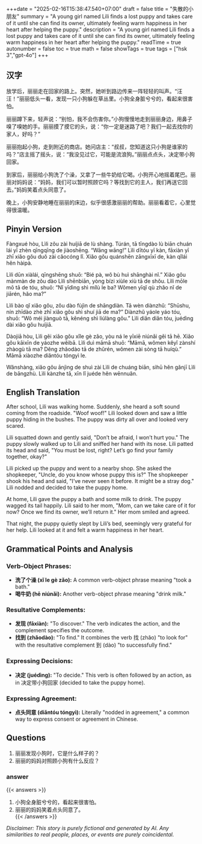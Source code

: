+++date = "2025-02-16T15:38:47.540+07:00"
draft = false
title = "失散的小朋友"
summary = "A young girl named Lili finds a lost puppy and takes care of it until she can find its owner, ultimately feeling warm happiness in her heart after helping the puppy."
description = "A young girl named Lili finds a lost puppy and takes care of it until she can find its owner, ultimately feeling warm happiness in her heart after helping the puppy."
readTime = true
autonumber = false
toc = true
math = false
showTags = true
tags = ["hsk 3","gpt-4o"]
+++

## 汉字  
放学后，丽丽走在回家的路上。突然，她听到路边传来一阵轻轻的叫声。“汪汪！”丽丽低头一看，发现一只小狗躲在草丛里。小狗全身脏兮兮的，看起来很害怕。

丽丽蹲下来，轻声说：“别怕，我不会伤害你。”小狗慢慢地走到丽丽身边，用鼻子嗅了嗅她的手。丽丽摸了摸它的头，说：“你一定是迷路了吧？我们一起去找你的家人，好吗？”

丽丽抱起小狗，走到附近的商店。她问店主：“叔叔，您知道这只小狗是谁家的吗？”店主摇了摇头，说：“我没见过它，可能是流浪狗。”丽丽点点头，决定带小狗回家。

到家后，丽丽给小狗洗了个澡，又拿了一些牛奶给它喝。小狗开心地摇着尾巴。丽丽对妈妈说：“妈妈，我们可以暂时照顾它吗？等找到它的主人，我们再送它回去。”妈妈笑着点头同意了。

晚上，小狗安静地睡在丽丽的床边，似乎很感激丽丽的帮助。丽丽看着它，心里觉得很温暖。

## Pinyin Version  
Fàngxué hòu, Lìli zǒu zài huíjiā de lù shàng. Túrán, tā tīngdào lù biān chuán lái yī zhèn qīngqīng de jiàoshēng. “Wāng wāng!” Lìli dītóu yī kàn, fāxiàn yī zhī xiǎo gǒu duǒ zài cǎocóng lǐ. Xiǎo gǒu quánshēn zāngxīxī de, kàn qǐlái hěn hàipà.

Lìli dūn xiàlái, qīngshēng shuō: “Bié pà, wǒ bù huì shānghài nǐ.” Xiǎo gǒu mànmàn de zǒu dào Lìli shēnbiān, yòng bízi xiùle xiù tā de shǒu. Lìli mōle mō tā de tóu, shuō: “Nǐ yīdìng shì mílù le ba? Wǒmen yīqǐ qù zhǎo nǐ de jiārén, hǎo ma?”

Lìli bào qǐ xiǎo gǒu, zǒu dào fùjìn de shāngdiàn. Tā wèn diànzhǔ: “Shūshu, nín zhīdào zhè zhī xiǎo gǒu shì shuí jiā de ma?” Diànzhǔ yáole yáo tóu, shuō: “Wǒ méi jiànguò tā, kěnéng shì liúlàng gǒu.” Lìli diǎn diǎn tóu, juédìng dài xiǎo gǒu huíjiā.

Dàojiā hòu, Lìli gěi xiǎo gǒu xǐle gè zǎo, yòu ná le yīxiē niúnǎi gěi tā hē. Xiǎo gǒu kāixīn de yáozhe wěibā. Lìli duì māmā shuō: “Māmā, wǒmen kěyǐ zànshí zhàogù tā ma? Děng zhǎodào tā de zhǔrén, wǒmen zài sòng tā huíqù.” Māmā xiàozhe diǎntóu tóngyì le.

Wǎnshàng, xiǎo gǒu ānjìng de shuì zài Lìli de chuáng biān, sìhū hěn gǎnjī Lìli de bāngzhù. Lìli kànzhe tā, xīn lǐ juéde hěn wēnnuǎn.

## English Translation  
After school, Lili was walking home. Suddenly, she heard a soft sound coming from the roadside. "Woof woof!" Lili looked down and saw a little puppy hiding in the bushes. The puppy was dirty all over and looked very scared.

Lili squatted down and gently said, "Don’t be afraid, I won’t hurt you." The puppy slowly walked up to Lili and sniffed her hand with its nose. Lili patted its head and said, "You must be lost, right? Let’s go find your family together, okay?"

Lili picked up the puppy and went to a nearby shop. She asked the shopkeeper, "Uncle, do you know whose puppy this is?" The shopkeeper shook his head and said, "I’ve never seen it before. It might be a stray dog." Lili nodded and decided to take the puppy home.

At home, Lili gave the puppy a bath and some milk to drink. The puppy wagged its tail happily. Lili said to her mom, "Mom, can we take care of it for now? Once we find its owner, we’ll return it." Her mom smiled and agreed.

That night, the puppy quietly slept by Lili’s bed, seemingly very grateful for her help. Lili looked at it and felt a warm happiness in her heart.

## Grammatical Points and Analysis  
### Verb-Object Phrases:  
- **洗了个澡 (xǐ le gè zǎo):** A common verb-object phrase meaning "took a bath."  
- **喝牛奶 (hē niúnǎi):** Another verb-object phrase meaning "drink milk."  

### Resultative Complements:  
- **发现 (fāxiàn):** "To discover." The verb indicates the action, and the complement specifies the outcome.  
- **找到 (zhǎodào):** "To find." It combines the verb 找 (zhǎo) "to look for" with the resultative complement 到 (dào) "to successfully find."  

### Expressing Decisions:  
- **决定 (juédìng):** "To decide." This verb is often followed by an action, as in 决定带小狗回家 (decided to take the puppy home).  

### Expressing Agreement:  
- **点头同意 (diǎntóu tóngyì):** Literally "nodded in agreement," a common way to express consent or agreement in Chinese.  

## Questions  
1. 丽丽发现小狗时，它是什么样子的？  
2. 丽丽的妈妈对照顾小狗有什么反应？

### answer  
{{< answers >}}
1. 小狗全身脏兮兮的，看起来很害怕。  
2. 丽丽的妈妈笑着点头同意了。  
{{< /answers >}}

*Disclaimer: This story is purely fictional and generated by AI. Any similarities to real people, places, or events are purely coincidental.*